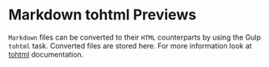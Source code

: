 # Markdown tohtml Previews

`Markdown` files can be converted to their `HTML` counterparts by using the Gulp `tohtml` task. Converted files are stored here. For more information look at [tohtml](/docs/tohtml.md) documentation.
